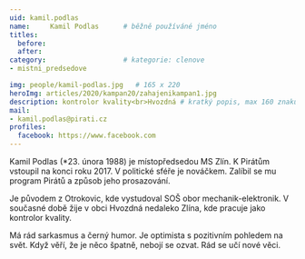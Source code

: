 ```yaml
---
uid: kamil.podlas
name:     Kamil Podlas  	# běžně používáné jméno
titles:
  before: 
  after:
category:                   # kategorie: clenove
- mistni_predsedove

img: people/kamil-podlas.jpg   # 165 x 220
heroImg: articles/2020/kampan20/zahajenikampan1.jpg
description: kontrolor kvality<br>Hvozdná # kratký popis, max 160 znaků
mail:
- kamil.podlas@pirati.cz
profiles:
  facebook: https://www.facebook.com
---
```

Kamil Podlas (*23. února 1988) je místopředsedou MS Zlín. K Pirátům vstoupil na konci roku 2017. V politické sféře je nováčkem. Zalíbil se mu program Pirátů a způsob jeho prosazování.

Je původem z Otrokovic, kde vystudoval SOŠ obor mechanik-elektronik. V současné době žije v obci Hvozdná nedaleko Zlína, kde pracuje jako kontrolor kvality.

Má rád sarkasmus a černý humor. Je optimista s pozitivním pohledem na svět. Když věří, že je něco špatně, nebojí se ozvat. Rád se učí nové věci.
